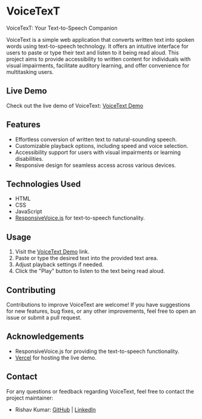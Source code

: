 # VoiceTexT
VoiceTexT: Your Text-to-Speech Companion

VoiceText is a simple web application that converts written text into spoken words using text-to-speech technology. It offers an intuitive interface for users to paste or type their text and listen to it being read aloud. This project aims to provide accessibility to written content for individuals with visual impairments, facilitate auditory learning, and offer convenience for multitasking users.

## Live Demo

Check out the live demo of VoiceText: [VoiceText Demo](https://voice-text-a01okdlln-rishavcodebits-projects.vercel.app/)

## Features

- Effortless conversion of written text to natural-sounding speech.
- Customizable playback options, including speed and voice selection.
- Accessibility support for users with visual impairments or learning disabilities.
- Responsive design for seamless access across various devices.

## Technologies Used

- HTML
- CSS
- JavaScript
- [ResponsiveVoice.js](https://responsivevoice.org/) for text-to-speech functionality.

## Usage

1. Visit the [VoiceText Demo](https://voice-text-a01okdlln-rishavcodebits-projects.vercel.app/) link.
2. Paste or type the desired text into the provided text area.
3. Adjust playback settings if needed.
4. Click the "Play" button to listen to the text being read aloud.

## Contributing

Contributions to improve VoiceText are welcome! If you have suggestions for new features, bug fixes, or any other improvements, feel free to open an issue or submit a pull request.

## Acknowledgements

- ResponsiveVoice.js for providing the text-to-speech functionality.
- [Vercel](https://vercel.com/) for hosting the live demo.

## Contact

For any questions or feedback regarding VoiceText, feel free to contact the project maintainer:
- Rishav Kumar: [GitHub](https://github.com/Rishav-code-bit) | [LinkedIn](https://www.linkedin.com/in/rishavkumar-/)

